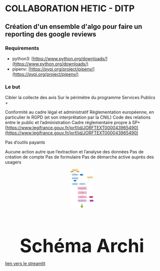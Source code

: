 # COLLABORATION HETIC - DITP

## Création d'un ensemble d'algo pour faire un reporting des google reviews 

### Requirements

- python3: [https://www.python.org/downloads/](https://www.python.org/downloads/)
- pipenv: [https://pypi.org/project/pipenv/](https://pypi.org/project/pipenv/)
  
### Le but

Cibler la collecte des avis 
Sur le périmètre du programme Services Publics + 

Conformité au cadre légal et administratif
Réglementation européenne, en particulier le RGPD (et son interprétation par la CNIL)
Code des relations entre le public et l’administration
Cadre réglementaire propre à SP+ [https://www.legifrance.gouv.fr/jorf/id/JORFTEXT000043965490](https://www.legifrance.gouv.fr/jorf/id/JORFTEXT000043965490)


Pas d’outils payants

Aucune action autre que l’extraction et l’analyse des données 
Pas de création de compte
Pas de formulaire
Pas de démarche active auprès des usagers


<p align="center">
    <img src="image/schemaarchi.png" height="128">
    <h1 style="border-bottom:none;font-size:60px;margin-bottom:0;" align="center" >Schéma Archi</h1>
</p>

[lien vers le streamlit](https://lonnequent-pe-x-dtip-streamlit-eagk6f.streamlit.app/)